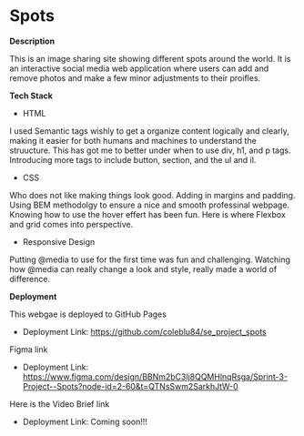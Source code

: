 # Spots

**Description**

This is an image sharing site showing different spots around the world. It is an interactive social media web application where users can add and remove photos and make a few minor adjustments to their proifles.

**Tech Stack**

- HTML

I used Semantic tags wishly to get a organize content logically and clearly, making it easier for both humans and machines to understand the struucture. This has got me to better under when to use div, h1, and p tags. Introducing more tags to include button, section, and the ul and il.

- CSS

Who does not like making things look good. Adding in margins and padding. Using BEM methodolgy to ensure a nice and smooth professinal webpage. Knowing how to use the hover effert has been fun. Here is where Flexbox and grid comes into perspective.

- Responsive Design

Putting @media to use for the first time was fun and challenging. Watching how @media can really change a look and style, really made a world of difference.

**Deployment**

This webgae is deployed to GitHub Pages

- Deployment Link: https://github.com/coleblu84/se_project_spots

Figma link

- Deployment Link: https://www.figma.com/design/BBNm2bC3lj8QQMHlnqRsga/Sprint-3-Project--Spots?node-id=2-60&t=QTNsSwm2SarkhJtW-0

Here is the Video Brief link

- Deployment Link: Coming soon!!!
